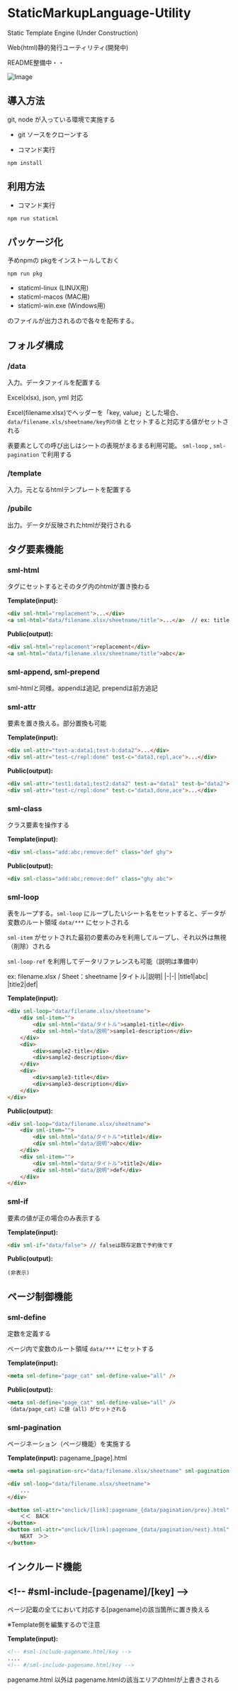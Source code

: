 # StaticMarkupLanguage-Utility

Static Template Engine (Under Construction)

Web(html)静的発行ユーティリティ(開発中)

README整備中・・

![Image](https://ltside.com/brmer/img/sml-concept.png)

## 導入方法

git, node が入っている環境で実施する

- git ソースをクローンする

- コマンド実行

```
npm install
```

## 利用方法

- コマンド実行

```
npm run staticml
```

## パッケージ化

予めnpmの pkgをインストールしておく

```
npm run pkg
```

- staticml-linux (LINUX用)
- staticml-macos (MAC用)
- staticml-win.exe (Windows用)

のファイルが出力されるので各々を配布する。

## フォルダ構成

### /data

入力。データファイルを配置する

Excel(xlsx), json, yml 対応

Excel(filename.xlsx)でヘッダーを「key, value」とした場合、 `data/filename.xls/sheetname/key列の値` とセットすると対応する値がセットされる

表要素としての呼び出しはシートの表現がまるまる利用可能。 `sml-loop` , `sml-pagination` で利用する

### /template

入力。元となるhtmlテンプレートを配置する

### /pubilc

出力。データが反映されたhtmlが発行される

## タグ要素機能

### sml-html

タグにセットするとそのタグ内のhtmlが置き換わる

**Template(input):**
```html
<div sml-html="replacement">...</div>
<a sml-html="data/filename.xlsx/sheetname/title">...</a>  // ex: title = abc 
```

**Public(output):**
```html
<div sml-html="replacement">replacement</div>
<a sml-html="data/filename.xlsx/sheetname/title">abc</a>
```

### sml-append, sml-prepend

sml-htmlと同様。appendは追記, prependは前方追記

### sml-attr

要素を置き換える。部分置換も可能

**Template(input):**
```html
<div sml-attr="test-a:data1;test-b:data2">...</div>
<div sml-attr="test-c/repl:done" test-c="data3,repl,ace">...</div>
```

**Public(output):**
```html
<div sml-attr="test1:data1;test2:data2" test-a="data1" test-b="data2">...</div>
<div sml-attr="test-c/repl:done" test-c="data3,done,ace">...</div>
```

### sml-class

クラス要素を操作する

**Template(input):**
```html
<div sml-class="add:abc;remove:def" class="def ghy">
```

**Public(output):**
```html
<div sml-class="add:abc;remove:def" class="ghy abc">
```

### sml-loop

表をループする。`sml-loop` にループしたいシート名をセットすると、データが変数のルート領域 `data/***` にセットされる

`sml-item` がセットされた最初の要素のみを利用してループし、それ以外は無視（削除）される

`sml-loop-ref` を利用してデータリファレンスも可能（説明は準備中）

ex: filename.xlsx / Sheet：sheetname
|タイトル|説明|
|-|-|
|title1|abc|
|title2|def|

**Template(input):**
```html
<div sml-loop="data/filename.xlsx/sheetname">
    <div sml-item="">
        <div sml-html="data/タイトル">sample1-title</div>
        <div sml-html="data/説明">sample1-description</div>
    </div>
    <div>
        <div>sample2-title</div>
        <div>sample2-description</div>
    </div>
    <div>
        <div>sample3-title</div>
        <div>sample3-description</div>
    </div>
</div>
```

**Public(output):**
```html
<div sml-loop="data/filename.xlsx/sheetname">
    <div sml-item="">
        <div sml-html="data/タイトル">title1</div>
        <div sml-html="data/説明">abc</div>
    </div>
    <div sml-item="">
        <div sml-html="data/タイトル">title2</div>
        <div sml-html="data/説明">def</div>
    </div>
</div>
```

### sml-if

要素の値が正の場合のみ表示する

**Template(input):**
```html
<div sml-if="data/false"> // falseは既存定数で予約後です
```

**Public(output):**
```
(非表示)
```

## ページ制御機能

### sml-define

定数を定義する

ページ内で変数のルート領域 `data/***`  にセットする

**Template(input):**
```html
<meta sml-define="page_cat" sml-define-value="all" />
```

**Public(output):**
```html
<meta sml-define="page_cat" sml-define-value="all" />
（data/page_cat）に値（all）がセットされる
```

### sml-pagination

ページネーション（ページ機能）を実施する

**Template(input):**
pagename_[page].html
```html
<meta sml-pagination-src="data/filename.xlsx/sheetname" sml-pagination-page-cnt="5">

<div sml-loop="data/filename.xlsx/sheetname">
    ...
</div>

<button sml-attr="onclick/[link]:pagename_{data/pagination/prev}.html" sml-if="data/pagination/is_prev" class="primary-button pull-left" onclick="location.href='[link]'">
    ＜＜　BACK
</button>
<button sml-attr="onclick/[link]:pagename_{data/pagination/next}.html" sml-if="data/pagination/is_next" class="primary-button center-block" onclick="location.href='[link]'">
    NEXT　＞＞
</button>
```

## インクルード機能

## &lt;!-- #sml-include-[pagename]/[key] -->

ページ記載の全てにおいて対応する[pagename]の該当箇所に置き換える

※Template側を編集するので注意

**Template(input):**
```html
<!-- #sml-include-pagename.html/key -->
....
<!-- #/sml-include-pagename.html/key -->
```

pagename.html 以外は pagename.htmlの該当エリアのhtmlが上書きされる
